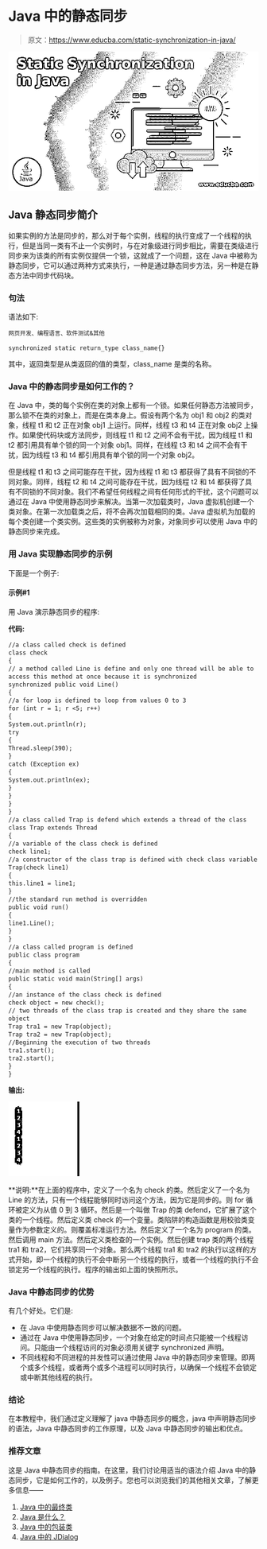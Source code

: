 # Java 中的静态同步

> 原文：<https://www.educba.com/static-synchronization-in-java/>

![Static Synchronization in Java](img/62548b3c1b66d4c7e92578a49ea55da7.png)



## Java 静态同步简介

如果实例的方法是同步的，那么对于每个实例，线程的执行变成了一个线程的执行，但是当同一类有不止一个实例时，与在对象级进行同步相比，需要在类级进行同步来为该类的所有实例仅提供一个锁，这就成了一个问题，这在 Java 中被称为静态同步，它可以通过两种方式来执行，一种是通过静态同步方法，另一种是在静态方法中同步代码块。

### 句法

语法如下:

<small>网页开发、编程语言、软件测试&其他</small>

```
synchronized static return_type class_name{}
```

其中，返回类型是从类返回的值的类型，class_name 是类的名称。

### Java 中的静态同步是如何工作的？

在 Java 中，类的每个实例在类的对象上都有一个锁。如果任何静态方法被同步，那么锁不在类的对象上，而是在类本身上。假设有两个名为 obj1 和 obj2 的类对象，线程 t1 和 t2 正在对象 obj1 上运行。同样，线程 t3 和 t4 正在对象 obj2 上操作。如果使代码块或方法同步，则线程 t1 和 t2 之间不会有干扰，因为线程 t1 和 t2 都引用具有单个锁的同一个对象 obj1。同样，在线程 t3 和 t4 之间不会有干扰，因为线程 t3 和 t4 都引用具有单个锁的同一个对象 obj2。

但是线程 t1 和 t3 之间可能存在干扰，因为线程 t1 和 t3 都获得了具有不同锁的不同对象。同样，线程 t2 和 t4 之间可能存在干扰，因为线程 t2 和 t4 都获得了具有不同锁的不同对象。我们不希望任何线程之间有任何形式的干扰，这个问题可以通过在 Java 中使用静态同步来解决。当第一次加载类时，Java 虚拟机创建一个类对象。在第一次加载类之后，将不会再次加载相同的类。Java 虚拟机为加载的每个类创建一个类实例。这些类的实例被称为对象，对象同步可以使用 Java 中的静态同步来完成。

### 用 Java 实现静态同步的示例

下面是一个例子:

#### 示例#1

用 Java 演示静态同步的程序:

**代码:**

```
//a class called check is defined
class check
{
// a method called Line is define and only one thread will be able to access this method at once because it is synchronized
synchronized public void Line()
{
//a for loop is defined to loop from values 0 to 3
for (int r = 1; r <5; r++)
{
System.out.println(r);
try
{
Thread.sleep(390);
}
catch (Exception ex)
{
System.out.println(ex);
}
}
}
}
//a class called Trap is defend which extends a thread of the class
class Trap extends Thread
{
//a variable of the class check is defined
check line1;
//a constructor of the class trap is defined with check class variable
Trap(check line1)
{
this.line1 = line1;
}
//the standard run method is overridden
public void run()
{
line1.Line();
}
}
//a class called program is defined
public class program
{
//main method is called
public static void main(String[] args)
{
//an instance of the class check is defined
check object = new check();
// two threads of the class trap is created and they share the same object
Trap tra1 = new Trap(object);
Trap tra2 = new Trap(object);
//Beginning the execution of two threads
tra1.start();
tra2.start();
}
}
```

**输出:**

![Static Synchronization in Java1](img/fafef416f8c1976502289698a1c9bc5b.png)



**说明:**在上面的程序中，定义了一个名为 check 的类。然后定义了一个名为 Line 的方法，只有一个线程能够同时访问这个方法，因为它是同步的。则 for 循环被定义为从值 0 到 3 循环。然后是一个叫做 Trap 的类 defend，它扩展了这个类的一个线程。然后定义类 check 的一个变量。类陷阱的构造函数是用校验类变量作为参数定义的。则覆盖标准运行方法。然后定义了一个名为 program 的类。然后调用 main 方法。然后定义类检查的一个实例。然后创建 trap 类的两个线程 tra1 和 tra2，它们共享同一个对象。那么两个线程 tra1 和 tra2 的执行以这样的方式开始，即一个线程的执行不会中断另一个线程的执行，或者一个线程的执行不会锁定另一个线程的执行。程序的输出如上面的快照所示。

### Java 中静态同步的优势

有几个好处。它们是:

*   在 Java 中使用静态同步可以解决数据不一致的问题。
*   通过在 Java 中使用静态同步，一个对象在给定的时间点只能被一个线程访问。只能由一个线程访问的对象必须用关键字 synchronized 声明。
*   不同线程和不同进程的并发性可以通过使用 Java 中的静态同步来管理。即两个或多个线程，或者两个或多个进程可以同时执行，以确保一个线程不会锁定或中断其他线程的执行。

### 结论

在本教程中，我们通过定义理解了 java 中静态同步的概念，java 中声明静态同步的语法，Java 中静态同步的工作原理，以及 Java 中静态同步的输出和优点。

### 推荐文章

这是 Java 中静态同步的指南。在这里，我们讨论用适当的语法介绍 Java 中的静态同步，它是如何工作的，以及例子。您也可以浏览我们的其他相关文章，了解更多信息——

1.  [Java 中的最终类](https://www.educba.com/final-class-in-java/)
2.  [Java 是什么？](https://www.educba.com/what-is-java/)
3.  [Java 中的包装类](https://www.educba.com/wrapper-class-in-java/)
4.  [Java 中的 JDialog](https://www.educba.com/jdialog-in-java/)





